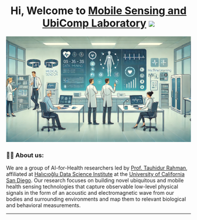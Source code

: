 <div id="header" align="center">
  <h1>
  Hi, Welcome to <a href="https://amolharsh.github.io/MosaicLab.github.io/home.html">Mobile Sensing and UbiComp Laboratory</a>
  <img src="https://media.giphy.com/media/hvRJCLFzcasrR4ia7z/giphy.gif" width="30px"/>
  </h1>
  <img src="https://github.com/Mobile-Sensing-and-UbiComp-Laboratory/.github/blob/main/welcome-img.png" width="1024"/>
  </div>
</div>

### :man_technologist: About us:
We are a group of AI-for-Health researchers led by <a href="https://www.tauhidurrahman.com/" target="_blank">Prof. Tauhidur Rahman</a>, affiliated at <a href="https://datascience.ucsd.edu/" target="_blank">Halıcıoğlu Data Science Institute</a> at the <a href="https://ucsd.edu/" target="_blank">University of California San Diego</a>. Our research focuses on building novel ubiquitous and mobile health sensing technologies that capture observable low-level physical signals in the form of an acoustic and electromagnetic wave from our bodies and surrounding environments and map them to relevant biological and behavioral measurements. 

---
